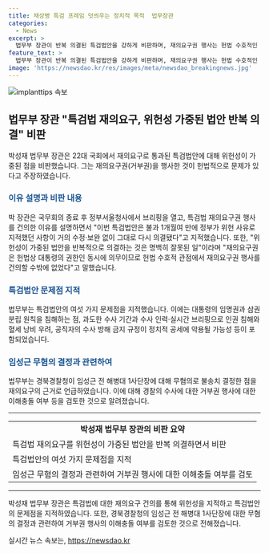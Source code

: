 ```yaml
---
title: 채상병 특검 프레임 덧씌우는 정치적 목적  법무장관
categories:
  - News
excerpt: >
  법무부 장관이 반복 의결된 특검법안을 강하게 비판하며, 재의요구권 행사는 헌법 수호적인 측면에서 필수적이라고 주장했다. 이에 대한 브리핑은 이번이 처음으로, 이는 거듭된 거부권 행사의 정당성을 강조하기 위한 것으로 보인다. 또한, 법무부는 특검법안에 대한 여섯 가지 문제점을 지적하고, 재의요구의 근거로 경북경찰청이 임성근 전 해병대 1사단장에 대해 무혐의 결정한 점을 들었다.
feature_text: >
  법무부 장관이 반복 의결된 특검법안을 강하게 비판하며, 재의요구권 행사는 헌법 수호적인 측면에서 필수적이라고 주장했다. 이에 대한 브리핑은 이번이 처음으로, 이는 거듭된 거부권 행사의 정당성을 강조하기 위한 것으로 보인다. 또한, 법무부는 특검법안에 대한 여섯 가지 문제점을 지적하고, 재의요구의 근거로 경북경찰청이 임성근 전 해병대 1사단장에 대해 무혐의 결정한 점을 들었다.
image: 'https://newsdao.kr/res/images/meta/newsdao_breakingnews.jpg'
---
```


<p><img src="https://newsdao.kr/res/images/meta/newsdao_breakingnews.jpg" alt="implanttips 속보" /></p>

<h2 data-ke-size="size26">법무부 장관 "특검법 재의요구, 위헌성 가중된 법안 반복 의결" 비판</h2>

<p data-ke-size="size16">박성재 법무부 장관은 22대 국회에서 재의요구로 통과된 특검법안에 대해 위헌성이 가중된 점을 비판했습니다. 그는 재의요구권(거부권)을 행사한 것이 헌법적으로 문제가 있다고 주장하였습니다.</p>

<h3><b><span style="color: #1a5490;">이유 설명과 비판 내용</span></b></h3>

<p data-ke-size="size16">박 장관은 국무회의 종료 후 정부서울청사에서 브리핑을 열고, 특검법 재의요구권 행사를 건의한 이유를 설명하면서 "이번 특검법안은 불과 1개월여 만에 정부가 위헌 사유로 지적했던 사항이 거의 수정·보완 없이 그대로 다시 의결됐다"고 지적했습니다. 또한, "위헌성이 가중된 법안을 반복적으로 의결하는 것은 명백히 잘못된 일"이라며 "재의요구권은 헌법상 대통령의 권한인 동시에 의무이므로 헌법 수호적 관점에서 재의요구권 행사를 건의할 수밖에 없었다"고 말했습니다.</p>

<h3><b><span style="color: #1a5490;">특검법안 문제점 지적</span></b></h3>

<p data-ke-size="size16">법무부는 특검법안의 여섯 가지 문제점을 지적했습니다. 이에는 대통령의 임명권과 삼권분립 원칙을 침해하는 점, 과도한 수사 기간과 수사 인력·실시간 브리핑으로 인권 침해와 혈세 낭비 우려, 공직자의 수사 방해 금지 규정이 정치적 공세에 악용될 가능성 등이 포함되었습니다.</p>

<h3><b><span style="color: #1a5490;">임성근 무혐의 결정과 관련하여</span></b></h3>

<p data-ke-size="size16">법무부는 경북경찰청이 임성근 전 해병대 1사단장에 대해 무혐의로 불송치 결정한 점을 재의요구의 근거로 언급하였습니다. 이에 대해 경찰의 수사에 대한 거부권 행사에 대한 이해충돌 여부 등을 검토한 것으로 알려졌습니다.</p>

<hr>

<table>
  <tr>
    <td style="text-align: center; height: 17px;"><b>박성재 법무부 장관의 비판 요약</b></td>
  </tr>
  <tr>
    <td>특검법 재의요구를 위헌성이 가중된 법안을 반복 의결하면서 비판</td>
  </tr>
  <tr>
    <td>특검법안의 여섯 가지 문제점을 지적</td>
  </tr>
  <tr>
    <td>임성근 무혐의 결정과 관련하여 거부권 행사에 대한 이해충돌 여부를 검토</td>
  </tr>
</table>

<hr>

<p data-ke-size="size16">박성재 법무부 장관은 특검법에 대한 재의요구 건의를 통해 위헌성을 지적하고 특검법안의 문제점을 지적하였습니다. 또한, 경북경찰청의 임성근 전 해병대 1사단장에 대한 무혐의 결정과 관련하여 거부권 행사의 이해충돌 여부를 검토한 것으로 전해졌습니다.</p>
실시간 뉴스 속보는, <a href="https://newsdao.kr" rel="dofollow">https://newsdao.kr</a>


